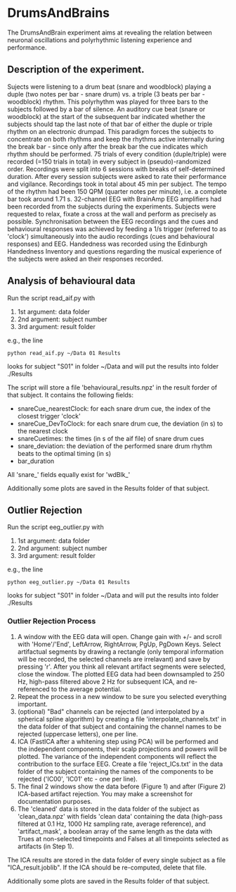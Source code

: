 # DrumsAndBrains
The DrumsAndBrain experiment aims at revealing the relation between neuronal oscillations and polyrhythmic listening experience and performance.

## Description of the experiment.
Sujects were listening to a drum beat (snare and woodblock) playing a duple (two notes per bar - snare drum) vs. a triple (3 beats per bar - woodblock) rhythm. This polyrhythm was played for three bars to the subjects followed by a bar of silence. An auditory cue beat (snare or woodblock) at the start of the subsequent bar indicated whether the subjects should tap the last note of that bar of either the duple or triple rhythm on an electronic drumpad.
This paradigm forces the subjects to concentrate on both rhythms and keep the rhythms active internally during the break bar - since only after the break bar the cue indicates which rhythm should be performed.
75 trials of every condition (duple/triple) were recorded (=150 trials in total) in every subject in (pseudo)-randomized order. Recordings were split into 6 sessions with breaks of self-determined duration. After every session subjects were asked to rate their performance and vigilance. Recordings took in total about 45 min per subject.
The tempo of the rhythm had been 150 QPM (quarter notes per minute), i.e. a complete bar took around 1.71 s.
32-channel EEG with BrainAmp EEG amplifiers had been recorded from the subjects during the experiments. Subjects were requested to relax, fixate a cross at the wall and perform as precisely as possible. Synchronisation between the EEG recordings and the cues and behavioural responses was achieved by feeding a 1/s trigger (referred to as 'clock') simultaneously into the audio recordings (cues and behavioural responses) and EEG.
Handedness was recorded using the Edinburgh Handedness Inventory and questions regarding the musical experience of the subjects were asked an their responses recorded.

## Analysis of behavioural data
Run the script read_aif.py with
1. 1st argument: data folder
2. 2nd argument: subject number
3. 3rd argument: result folder

e.g., the line

    python read_aif.py ~/Data 01 Results

looks for subject "S01" in folder ~/Data and will put the results into folder ./Results 

The script will store a file 'behavioural_results.npz' in the result forder of that subject. It contains the following fields:

* snareCue_nearestClock: for each snare drum cue, the index of the closest trigger 'clock'
* snareCue_DevToClock: for each snare drum cue, the deviation (in s) to the nearest clock
* snareCuetimes: the times (in s of the aif file) of snare drum cues
* snare_deviation: the deviation of the performed snare drum rhythm beats to the optimal timing (in s)
* bar_duration

All 'snare_' fields equally exist for 'wdBlk_'

Additionally some plots are saved in the Results folder of that subject.

## Outlier Rejection
Run the script eeg_outlier.py with
1. 1st argument: data folder
2. 2nd argument: subject number
3. 3rd argument: result folder

e.g., the line

    python eeg_outlier.py ~/Data 01 Results

looks for subject "S01" in folder ~/Data and will put the results into folder ./Results 

### Outlier Rejection Process
1. A window with the EEG data will open. Change gain with +/- and scroll with 'Home'/'End', LeftArrow, RightArrow, PgUp, PgDown Keys. Select artifactual segments by drawing a rectangle (only temporal information will be recorded, the selected channels are irrelavant) and save by pressing 'r'. After you think all relevant artifact segments were selected, close the window. The plotted EEG data had been downsampled to 250 Hz, high-pass filtered above 2 Hz for subsequent ICA, and re-referenced to the average potential.
2. Repeat the process in a new window to be sure you selected everything important.
3. (optional) "Bad" channels can be rejected (and interpolated by a spherical spline algorithm) by creating a file 'interpolate_channels.txt' in the data folder of that subject and containing the channel names to be rejected (uppercase letters), one per line.
4. ICA (FastICA after a whitening step using PCA) will be performed and the independent components, their scalp projections and powers will be plotted. The variance of the independent components will reflect the contribution to the surface EEG. Create a file 'reject_ICs.txt' in the data folder of the subject containing the names of the components to be rejected ('IC00', 'IC01' etc - one per line).
5. The final 2 windows show the data before (Figure 1) and after (Figure 2) ICA-based artifact rejection. You may make a screenshot for documentation purposes.
6. The 'cleaned' data is stored in the data folder of the subject as 'clean_data.npz' with fields 'clean data' containing the data (high-pass filtered at 0.1 Hz, 1000 Hz sampling rate, average reference), and 'artifact_mask', a boolean array of the same length as the data with Trues at non-selected timepoints and Falses at all timepoints selected as artifacts (in Step 1).

The ICA results are stored in the data folder of every single subject as a file "ICA_result.joblib". If the ICA should be re-computed, delete that file.

Additionally some plots are saved in the Results folder of that subject.
